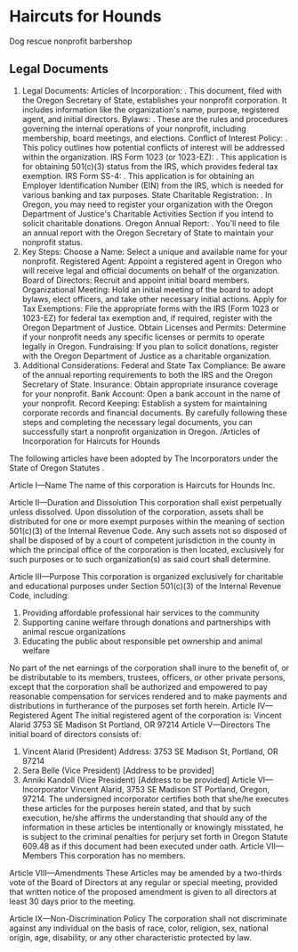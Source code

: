 # Haircuts for Hounds
Dog rescue nonprofit barbershop

## Legal Documents
1. Legal Documents:
Articles of Incorporation:
.
This document, filed with the Oregon Secretary of State, establishes your nonprofit corporation. It includes information like the organization's name, purpose, registered agent, and initial directors. 
Bylaws:
.
These are the rules and procedures governing the internal operations of your nonprofit, including membership, board meetings, and elections. 
Conflict of Interest Policy:
.
This policy outlines how potential conflicts of interest will be addressed within the organization. 
IRS Form 1023 (or 1023-EZ):
.
This application is for obtaining 501(c)(3) status from the IRS, which provides federal tax exemption. 
IRS Form SS-4:
.
This application is for obtaining an Employer Identification Number (EIN) from the IRS, which is needed for various banking and tax purposes. 
State Charitable Registration:
.
In Oregon, you may need to register your organization with the Oregon Department of Justice's Charitable Activities Section if you intend to solicit charitable donations. 
Oregon Annual Report:
.
You'll need to file an annual report with the Oregon Secretary of State to maintain your nonprofit status. 
2. Key Steps:
Choose a Name: Select a unique and available name for your nonprofit. 
Registered Agent: Appoint a registered agent in Oregon who will receive legal and official documents on behalf of the organization. 
Board of Directors: Recruit and appoint initial board members. 
Organizational Meeting: Hold an initial meeting of the board to adopt bylaws, elect officers, and take other necessary initial actions. 
Apply for Tax Exemptions: File the appropriate forms with the IRS (Form 1023 or 1023-EZ) for federal tax exemption and, if required, register with the Oregon Department of Justice. 
Obtain Licenses and Permits: Determine if your nonprofit needs any specific licenses or permits to operate legally in Oregon. 
Fundraising: If you plan to solicit donations, register with the Oregon Department of Justice as a charitable organization. 
3. Additional Considerations:
Federal and State Tax Compliance: Be aware of the annual reporting requirements to both the IRS and the Oregon Secretary of State. 
Insurance: Obtain appropriate insurance coverage for your nonprofit. 
Bank Account: Open a bank account in the name of your nonprofit. 
Record Keeping: Establish a system for maintaining corporate records and financial documents. 
By carefully following these steps and completing the necessary legal documents, you can successfully start a nonprofit organization in Oregon. 
/Articles of Incorporation 
for
 Haircuts for Hounds

The following articles have been adopted by The Incorporators under the 
State of Oregon Statutes .

Article I—Name 
The name of this corporation is Haircuts for Hounds Inc.

Article II—Duration and Dissolution
This corporation shall exist perpetually unless dissolved. Upon dissolution of the corporation, assets shall be distributed for one or more exempt purposes within the meaning of section 501(c)(3) of the Internal Revenue Code. Any such assets not so disposed of shall be disposed of by a court of competent jurisdiction in the county in which the principal office of the corporation is then located, exclusively for such purposes or to such organization(s) as said court shall determine.

Article III—Purpose
This corporation is organized exclusively for charitable and educational purposes under Section 501(c)(3) of the Internal Revenue Code, including:
1. Providing affordable professional hair services to the community
2. Supporting canine welfare through donations and partnerships with animal rescue organizations
3. Educating the public about responsible pet ownership and animal welfare

No part of the net earnings of the corporation shall inure to the benefit of, or be distributable to its members, trustees, officers, or other private persons, except that the corporation shall be authorized and empowered to pay reasonable compensation for services rendered and to make payments and distributions in furtherance of the purposes set forth herein.
Article IV—Registered Agent
The initial registered agent of the corporation is:
Vincent Alarid
3753 SE Madison St
Portland, OR 97214
Article V—Directors
The initial board of directors consists of:
1. Vincent Alarid (President)
   Address: 3753 SE Madison St, Portland, OR 97214
2. Sera Belle (Vice President)
   [Address to be provided]
3. Anniki Kandoll (Vice President)
   [Address to be provided]
Article VI—Incorporator 
Vincent Alarid, 3753 SE Madison ST 
Portland, Oregon, 97214.
The undersigned incorporator certifies both that she/he executes these articles for the purposes herein stated, and that by such execution, he/she affirms the understanding that should any of the information in these articles be intentionally or knowingly misstated, he is subject to the criminal penalties for perjury set forth in Oregon Statute 609.48 as if this document had been executed under oath.
Article VII—Members 
This corporation has no members.
 
Article VIII—Amendments
These Articles may be amended by a two-thirds vote of the Board of Directors at any regular or special meeting, provided that written notice of the proposed amendment is given to all directors at least 30 days prior to the meeting.

Article IX—Non-Discrimination Policy
The corporation shall not discriminate against any individual on the basis of race, color, religion, sex, national origin, age, disability, or any other characteristic protected by law.

